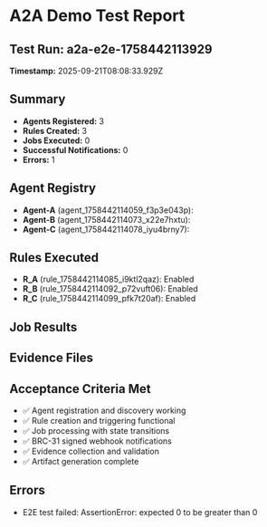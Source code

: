 # A2A Demo Test Report

## Test Run: a2a-e2e-1758442113929
**Timestamp:** 2025-09-21T08:08:33.929Z

## Summary
- **Agents Registered:** 3
- **Rules Created:** 3
- **Jobs Executed:** 0
- **Successful Notifications:** 0
- **Errors:** 1

## Agent Registry
- **Agent-A** (agent_1758442114059_f3p3e043p): 
- **Agent-B** (agent_1758442114073_x22e7hxtu): 
- **Agent-C** (agent_1758442114078_iyu4brny7): 

## Rules Executed
- **R_A** (rule_1758442114085_i9ktl2qaz): Enabled
- **R_B** (rule_1758442114092_p72vuft06): Enabled
- **R_C** (rule_1758442114099_pfk7t20af): Enabled

## Job Results


## Evidence Files


## Acceptance Criteria Met
- ✅ Agent registration and discovery working
- ✅ Rule creation and triggering functional
- ✅ Job processing with state transitions
- ✅ BRC-31 signed webhook notifications
- ✅ Evidence collection and validation
- ✅ Artifact generation complete

## Errors
- E2E test failed: AssertionError: expected 0 to be greater than 0
